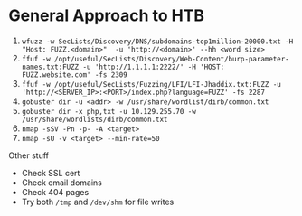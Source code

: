 # General Approach to HTB

1. `wfuzz -w SecLists/Discovery/DNS/subdomains-top1million-20000.txt -H "Host: FUZZ.<domain>"  -u 'http://<domain>' --hh <word size>`
2. `ffuf -w /opt/useful/SecLists/Discovery/Web-Content/burp-parameter-names.txt:FUZZ -u 'http://1.1.1.1:2222/' -H 'HOST: FUZZ.website.com' -fs 2309`
3. `ffuf -w /opt/useful/SecLists/Fuzzing/LFI/LFI-Jhaddix.txt:FUZZ -u 'http://<SERVER_IP>:<PORT>/index.php?language=FUZZ' -fs 2287`
4. `gobuster dir -u <addr> -w /usr/share/wordlist/dirb/common.txt`
5. `gobuster dir -x php,txt -u 10.129.255.70 -w /usr/share/wordlists/dirb/common.txt`
6. `nmap -sSV -Pn -p- -A <target>`
7. `nmap -sU -v <target> --min-rate=50`

Other stuff
- Check SSL cert
- Check email domains
- Check 404 pages
- Try both `/tmp` and `/dev/shm` for file writes
